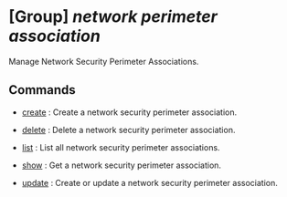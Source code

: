 # [Group] _network perimeter association_

Manage Network Security Perimeter Associations.

## Commands

- [create](/Commands/network/perimeter/association/_create.md)
: Create a network security perimeter association.

- [delete](/Commands/network/perimeter/association/_delete.md)
: Delete a network security perimeter association.

- [list](/Commands/network/perimeter/association/_list.md)
: List all network security perimeter associations.

- [show](/Commands/network/perimeter/association/_show.md)
: Get a network security perimeter association.

- [update](/Commands/network/perimeter/association/_update.md)
: Create or update a network security perimeter association.
